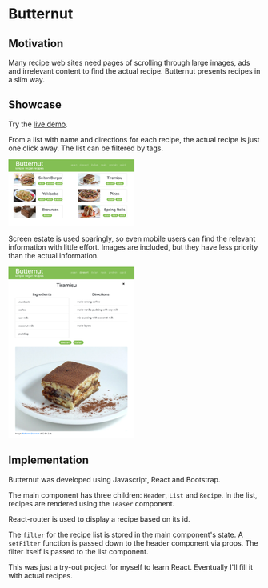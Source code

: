 # Butternut

## Motivation

Many recipe web sites need pages of scrolling through large images, ads and irrelevant content to find the actual recipe. Butternut presents recipes in a slim way.

## Showcase

Try the [live demo](https://rumwerfer.github.io/butternut).

From a list with name and directions for each recipe, the actual recipe is just one click away. The list can be filtered by tags.

<img src="screenshots/home.png" width="50%" />

Screen estate is used sparingly, so even mobile users can find the relevant information with little effort. Images are included, but they have less priority than the actual information.

<img src="screenshots/recipe.png" width="50%" />

## Implementation

Butternut was developed using Javascript, React and Bootstrap. 

The main component has three children: `Header`, `List` and `Recipe`. In the list, recipes are rendered using the `Teaser` component.

React-router is used to display a recipe based on its id.

The `filter` for the recipe list is stored in the main component's state. A `setFilter` function is passed down to the header component via props. The filter itself is passed to the list component.

This was just a try-out project for myself to learn React. Eventually I'll fill it with actual recipes.
